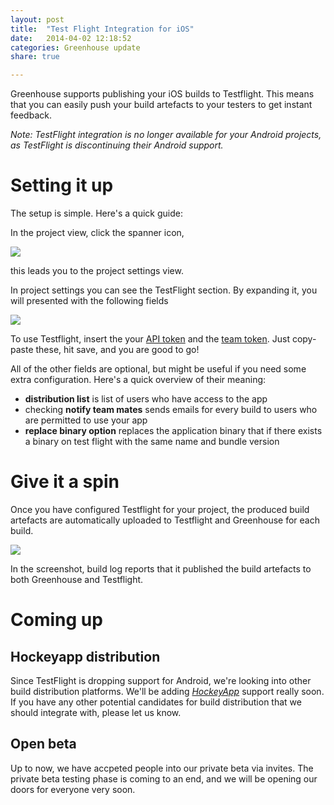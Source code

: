 ```yaml
---
layout: post
title:  "Test Flight Integration for iOS"
date:   2014-04-02 12:18:52
categories: Greenhouse update
share: true

---
```

Greenhouse supports publishing your iOS builds to Testflight.
This means that you can easily push your build artefacts to your testers to get instant feedback.

*Note: TestFlight integration is no longer available for your Android projects, as TestFlight is discontinuing their Android support.*

Setting it up
=========
The setup is simple. Here's a quick guide:

In the project view, click the spanner icon,

<img class="post-img" src="{{ site.url }}/assets/spanner.png" />

this leads you to the project settings view.

In project settings you can see the TestFlight section.
By expanding it, you will presented with the following fields

<img class="post-img" src="{{ site.url }}/assets/testflight.png" />


To use Testflight, insert the your <a href="https://testflightapp.com/account/#api">API token</a> and the <a href="https://testflightapp.com/dashboard/team/edit/">team token</a>.
Just copy-paste these, hit save, and you are good to go!


All of the other fields are optional, but might be useful if you need some extra configuration.
Here's a quick overview of their meaning:
<ul>
    <li><strong>distribution list</strong> is list of users who have access to the app</li>
    <li>checking <strong>notify team mates</strong> sends emails for every build to users who are permitted to use your app</li>
    <li><strong>replace binary option</strong> replaces the application binary that if there exists a binary on test flight with the same name and bundle version</li>
</ul>


Give it a spin
=========
Once you have configured Testflight for your project, the produced build artefacts are automatically uploaded to Testflight and Greenhouse for each build. 

<img class="post-img" src="{{ site.url }}/assets/testflight_log_message.png"/>

In the screenshot, build log reports that it published the build artefacts to both Greenhouse and Testflight.

Coming up
=========

Hockeyapp distribution
----------------------

Since TestFlight is dropping support for Android, we're looking into other build distribution platforms.
We'll be adding *<a href="http://hockeyapp.net/">HockeyApp</a>* support really soon. 
If you have any other potential candidates for build distribution that we should integrate with, please let us know.

Open beta
---------
Up to now, we have accpeted people into our private beta via invites. The private beta testing phase is coming to an end, and we will be opening our doors for everyone very soon.
